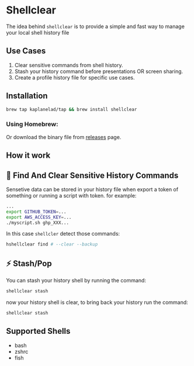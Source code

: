 # Shellclear
The idea behind `shellclear` is to provide a simple and fast way to manage your local shell history file
## Use Cases
1. Clear sensitive commands from shell history.
2. Stash your history command before presentations OR screen sharing.
3. Create a profile history file for specific use cases.


## Installation
```bash
brew tap kaplanelad/tap && brew install shellclear
```
### Using Homebrew:

Or download the binary file from [releases](https://github.com/rusty-ferris-club/shellclear/releases) page.


## How it work

## :eyes: Find And Clear Sensitive History Commands
Sensetive data can be stored in your history file when export a token of something or running a script with token. for example:
```sh
...
export GITHUB_TOKEN=...
export AWS_ACCESS_KEY=...
./myscript.sh ghp_XXX...
```

In this case `shellcler` detect those commands:
```sh
hshellclear find # --clear --backup
```


## :zap: Stash/Pop 
You can stash your history shell by running the command:
```sh
shellclear stash
```
now your history shell is clear, to bring back your history run the command:
```sh
shellclear stash
```

## Supported Shells
- bash
- zshrc
- fish